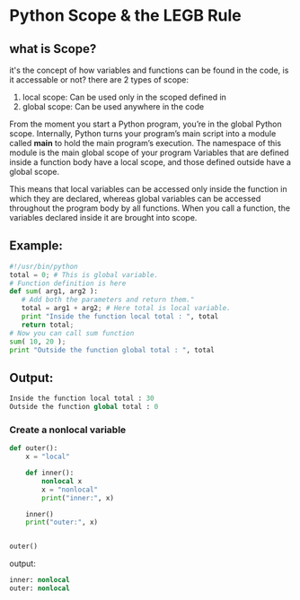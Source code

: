 # Python Scope & the LEGB Rule
## what is Scope?
it's the concept of how variables and functions can be found in the code, is it accessable or not?
there are 2 types of scope:
1. local scope: Can be used only in the scoped defined in
2. global scope: Can be used anywhere in the code

From the moment you start a Python program, you’re in the global Python scope. Internally, Python turns your program’s main script into a module called __main__ to hold the main program’s execution. The namespace of this module is the main global scope of your program
Variables that are defined inside a function body have a local scope, and those defined outside have a global scope.

This means that local variables can be accessed only inside the function in which they are declared, whereas global variables can be accessed throughout the program body by all functions. When you call a function, the variables declared inside it are brought into scope.

## Example:
```python
#!/usr/bin/python
total = 0; # This is global variable.
# Function definition is here
def sum( arg1, arg2 ):
   # Add both the parameters and return them."
   total = arg1 + arg2; # Here total is local variable.
   print "Inside the function local total : ", total
   return total;
# Now you can call sum function
sum( 10, 20 );
print "Outside the function global total : ", total
```
## Output:
```python
Inside the function local total : 30
Outside the function global total : 0
```
### Create a nonlocal variable
```python
def outer():
    x = "local"

    def inner():
        nonlocal x
        x = "nonlocal"
        print("inner:", x)

    inner()
    print("outer:", x)


outer()
```
output:
```python
inner: nonlocal
outer: nonlocal
```
